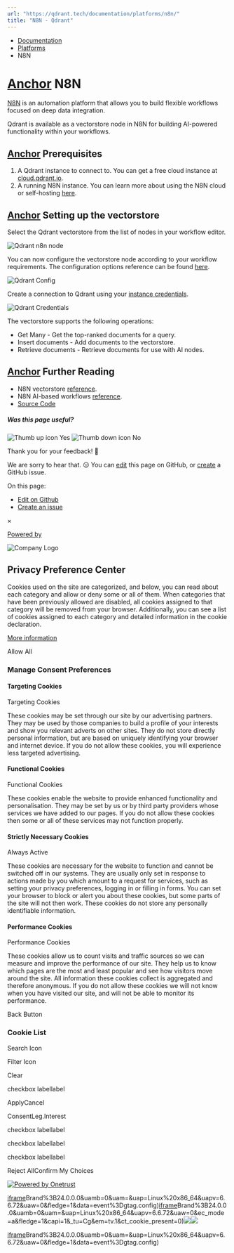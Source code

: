 ```yaml
---
url: "https://qdrant.tech/documentation/platforms/n8n/"
title: "N8N - Qdrant"
---
```


- [Documentation](https://qdrant.tech/documentation/)
- [Platforms](https://qdrant.tech/documentation/platforms/)
- N8N

# [Anchor](https://qdrant.tech/documentation/platforms/n8n/\#n8n) N8N

[N8N](https://n8n.io/) is an automation platform that allows you to build flexible workflows focused on deep data integration.

Qdrant is available as a vectorstore node in N8N for building AI-powered functionality within your workflows.

## [Anchor](https://qdrant.tech/documentation/platforms/n8n/\#prerequisites) Prerequisites

1. A Qdrant instance to connect to. You can get a free cloud instance at [cloud.qdrant.io](https://cloud.qdrant.io/?ajs_anonymous_id=156fc1b5-076a-48e3-8f91-524ce7512f92).
2. A running N8N instance. You can learn more about using the N8N cloud or self-hosting [here](https://docs.n8n.io/choose-n8n/).

## [Anchor](https://qdrant.tech/documentation/platforms/n8n/\#setting-up-the-vectorstore) Setting up the vectorstore

Select the Qdrant vectorstore from the list of nodes in your workflow editor.

![Qdrant n8n node](https://qdrant.tech/documentation/frameworks/n8n/node.png)

You can now configure the vectorstore node according to your workflow requirements. The configuration options reference can be found [here](https://docs.n8n.io/integrations/builtin/cluster-nodes/root-nodes/n8n-nodes-langchain.vectorstoreqdrant/#node-parameters).

![Qdrant Config](https://qdrant.tech/documentation/frameworks/n8n/config.png)

Create a connection to Qdrant using your [instance credentials](https://qdrant.tech/documentation/cloud/authentication/).

![Qdrant Credentials](https://qdrant.tech/documentation/frameworks/n8n/credentials.png)

The vectorstore supports the following operations:

- Get Many - Get the top-ranked documents for a query.
- Insert documents - Add documents to the vectorstore.
- Retrieve documents - Retrieve documents for use with AI nodes.

## [Anchor](https://qdrant.tech/documentation/platforms/n8n/\#further-reading) Further Reading

- N8N vectorstore [reference](https://docs.n8n.io/integrations/builtin/cluster-nodes/root-nodes/n8n-nodes-langchain.vectorstoreqdrant/).
- N8N AI-based workflows [reference](https://n8n.io/integrations/basic-llm-chain/).
- [Source Code](https://github.com/n8n-io/n8n/tree/master/packages/@n8n/nodes-langchain/nodes/vector_store/VectorStoreQdrant)

##### Was this page useful?

![Thumb up icon](https://qdrant.tech/icons/outline/thumb-up.svg)
Yes
![Thumb down icon](https://qdrant.tech/icons/outline/thumb-down.svg)
No

Thank you for your feedback! 🙏

We are sorry to hear that. 😔 You can [edit](https://qdrant.tech/github.com/qdrant/landing_page/tree/master/qdrant-landing/content/documentation/platforms/n8n.md) this page on GitHub, or [create](https://github.com/qdrant/landing_page/issues/new/choose) a GitHub issue.

On this page:

- [Edit on Github](https://github.com/qdrant/landing_page/tree/master/qdrant-landing/content/documentation/platforms/n8n.md)
- [Create an issue](https://github.com/qdrant/landing_page/issues/new/choose)

×

[Powered by](https://qdrant.tech/)

![Company Logo](https://cdn.cookielaw.org/logos/static/ot_company_logo.png)

## Privacy Preference Center

Cookies used on the site are categorized, and below, you can read about each category and allow or deny some or all of them. When categories that have been previously allowed are disabled, all cookies assigned to that category will be removed from your browser.
Additionally, you can see a list of cookies assigned to each category and detailed information in the cookie declaration.


[More information](https://qdrant.tech/legal/privacy-policy/#cookies-and-web-beacons)

Allow All

### Manage Consent Preferences

#### Targeting Cookies

Targeting Cookies

These cookies may be set through our site by our advertising partners. They may be used by those companies to build a profile of your interests and show you relevant adverts on other sites. They do not store directly personal information, but are based on uniquely identifying your browser and internet device. If you do not allow these cookies, you will experience less targeted advertising.

#### Functional Cookies

Functional Cookies

These cookies enable the website to provide enhanced functionality and personalisation. They may be set by us or by third party providers whose services we have added to our pages. If you do not allow these cookies then some or all of these services may not function properly.

#### Strictly Necessary Cookies

Always Active

These cookies are necessary for the website to function and cannot be switched off in our systems. They are usually only set in response to actions made by you which amount to a request for services, such as setting your privacy preferences, logging in or filling in forms. You can set your browser to block or alert you about these cookies, but some parts of the site will not then work. These cookies do not store any personally identifiable information.

#### Performance Cookies

Performance Cookies

These cookies allow us to count visits and traffic sources so we can measure and improve the performance of our site. They help us to know which pages are the most and least popular and see how visitors move around the site. All information these cookies collect is aggregated and therefore anonymous. If you do not allow these cookies we will not know when you have visited our site, and will not be able to monitor its performance.

Back Button

### Cookie List

Search Icon

Filter Icon

Clear

checkbox labellabel

ApplyCancel

ConsentLeg.Interest

checkbox labellabel

checkbox labellabel

checkbox labellabel

Reject AllConfirm My Choices

[![Powered by Onetrust](https://cdn.cookielaw.org/logos/static/powered_by_logo.svg)](https://www.onetrust.com/products/cookie-consent/)

[iframe](https://td.doubleclick.net/td/rul/10862264272?random=1748574761353&cv=11&fst=1748574761353&fmt=3&bg=ffffff&guid=ON&async=1&gtm=45be55s2v9117590405z8898302740za200zb898302740&gcd=13l3l3l3l1l1&dma=0&tag_exp=101509157~103116026~103130498~103130500~103200004~103233427~103252644~103252646~103351869~103351871~104481633~104481635~104559073~104559075&ptag_exp=101509157~103116026~103130498~103130500~103200004~103233427~103252644~103252646~103351869~103351871~104481633~104481635~104559073~104559075&u_w=1280&u_h=1024&url=https%3A%2F%2Fqdrant.tech%2Fdocumentation%2Fplatforms%2Fn8n%2F&hn=www.googleadservices.com&frm=0&tiba=N8N%20-%20Qdrant&npa=0&pscdl=noapi&auid=2130215023.1748574761&uaa=x86&uab=64&uafvl=Google%2520Chrome%3B137.0.7151.55%7CChromium%3B137.0.7151.55%7CNot%252FA)Brand%3B24.0.0.0&uamb=0&uam=&uap=Linux%20x86_64&uapv=6.6.72&uaw=0&fledge=1&data=event%3Dgtag.config)[iframe](https://td.doubleclick.net/td/rul/10862264272?random=1748574761326&cv=11&fst=1748574761326&fmt=3&bg=ffffff&guid=ON&async=1&gcl_ctr=1&gtm=45be55s2v9117590405z8898302740za200zb898302740&gcd=13l3l3l3l1l1&dma=0&tag_exp=101509157~103116026~103130498~103130500~103200004~103233427~103252644~103252646~103351869~103351871~104481633~104481635~104559073~104559075&ptag_exp=101509157~103116026~103130498~103130500~103200004~103233427~103252644~103252646~103351869~103351871~104481633~104481635~104559073~104559075&u_w=1280&u_h=1024&url=https%3A%2F%2Fqdrant.tech%2Fdocumentation%2Fplatforms%2Fn8n%2F&label=_FJrCMev-7EDEND_w7so&hn=www.googleadservices.com&frm=0&tiba=N8N%20-%20Qdrant&value=0&bttype=purchase&npa=0&pscdl=noapi&auid=2130215023.1748574761&uaa=x86&uab=64&uafvl=Google%2520Chrome%3B137.0.7151.55%7CChromium%3B137.0.7151.55%7CNot%252FA)Brand%3B24.0.0.0&uamb=0&uam=&uap=Linux%20x86_64&uapv=6.6.72&uaw=0&ec_mode=a&fledge=1&capi=1&_tu=Cg&em=tv.1&ct_cookie_present=0)![](https://t.co/1/i/adsct?bci=4&dv=America%2FAdak%26en-US%2Cen%26Google%20Inc.%26Linux%20x86_64%26255%261280%261024%264%2624%261280%261024%260%26na&eci=3&event=%7B%7D&event_id=75da6127-32c7-4167-99d1-7be702d1e908&integration=advertiser&p_id=Twitter&p_user_id=0&pl_id=9fada1e2-36a4-4cd2-9c1d-e9745a825fea&tw_document_href=https%3A%2F%2Fqdrant.tech%2Fdocumentation%2Fplatforms%2Fn8n%2F&tw_iframe_status=0&txn_id=o81g6&type=javascript&version=2.3.33)![](https://analytics.twitter.com/1/i/adsct?bci=4&dv=America%2FAdak%26en-US%2Cen%26Google%20Inc.%26Linux%20x86_64%26255%261280%261024%264%2624%261280%261024%260%26na&eci=3&event=%7B%7D&event_id=75da6127-32c7-4167-99d1-7be702d1e908&integration=advertiser&p_id=Twitter&p_user_id=0&pl_id=9fada1e2-36a4-4cd2-9c1d-e9745a825fea&tw_document_href=https%3A%2F%2Fqdrant.tech%2Fdocumentation%2Fplatforms%2Fn8n%2F&tw_iframe_status=0&txn_id=o81g6&type=javascript&version=2.3.33)

[iframe](https://td.doubleclick.net/td/rul/10862264272?random=1748574762339&cv=11&fst=1748574762339&fmt=3&bg=ffffff&guid=ON&async=1&gtm=45be55s2v9117590405za200zb898302740&gcd=13l3l3l3l1l1&dma=0&tag_exp=101509157~103116026~103130498~103130500~103200004~103233427~103252644~103252646~103351869~103351871~104481633~104481635~104559073~104559075&ptag_exp=101509157~103116026~103130498~103130500~103200004~103233427~103252644~103252646~103351869~103351871~104481633~104481635~104559073~104559075&u_w=1280&u_h=1024&url=https%3A%2F%2Fqdrant.tech%2Fdocumentation%2Fplatforms%2Fn8n%2F&hn=www.googleadservices.com&frm=0&tiba=N8N%20-%20Qdrant&did=dZTQ1Zm&gdid=dZTQ1Zm&npa=0&pscdl=noapi&auid=2130215023.1748574761&uaa=x86&uab=64&uafvl=Google%2520Chrome%3B137.0.7151.55%7CChromium%3B137.0.7151.55%7CNot%252FA)Brand%3B24.0.0.0&uamb=0&uam=&uap=Linux%20x86_64&uapv=6.6.72&uaw=0&fledge=1&data=event%3Dgtag.config)